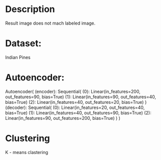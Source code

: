 # Description
Result image does not mach labeled image.

# Dataset:
Indian Pines

# Autoencoder: 

Autoencoder(
  (encoder): Sequential(
    (0): Linear(in_features=200, out_features=90, bias=True)
    (1): Linear(in_features=90, out_features=40, bias=True)
    (2): Linear(in_features=40, out_features=20, bias=True)
  )
  (decoder): Sequential(
    (0): Linear(in_features=20, out_features=40, bias=True)
    (1): Linear(in_features=40, out_features=90, bias=True)
    (2): Linear(in_features=90, out_features=200, bias=True)
  )
)

# Clustering

K - means clastering
